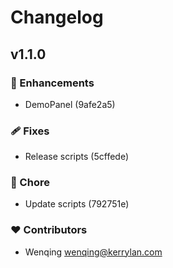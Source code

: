 # Changelog


## v1.1.0


### 🚀 Enhancements

- DemoPanel (9afe2a5)

### 🩹 Fixes

- Release scripts (5cffede)

### 🏡 Chore

- Update scripts (792751e)

### ❤️  Contributors

- Wenqing <wenqing@kerrylan.com>

